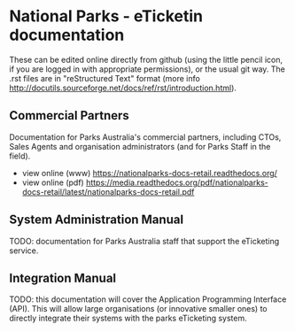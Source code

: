 # National Parks - eTicketin documentation

These can be edited online directly from github (using the little pencil icon, if you are logged in with appropriate permissions), or the usual git way. The .rst files are in "reStructured Text" format (more info http://docutils.sourceforge.net/docs/ref/rst/introduction.html).


## Commercial Partners

Documentation for Parks Australia's commercial partners, including CTOs, Sales Agents and organisation administrators (and for Parks Staff in the field).

 * view online (www) https://nationalparks-docs-retail.readthedocs.org/
 * view online (pdf) https://media.readthedocs.org/pdf/nationalparks-docs-retail/latest/nationalparks-docs-retail.pdf


## System Administration Manual

TODO: documentation for Parks Australia staff that support the eTicketing service.


## Integration Manual

TODO: this documentation will cover the Application Programming Interface (API). This will allow large organisations (or innovative smaller ones) to directly integrate their systems with the parks eTicketing system.  
